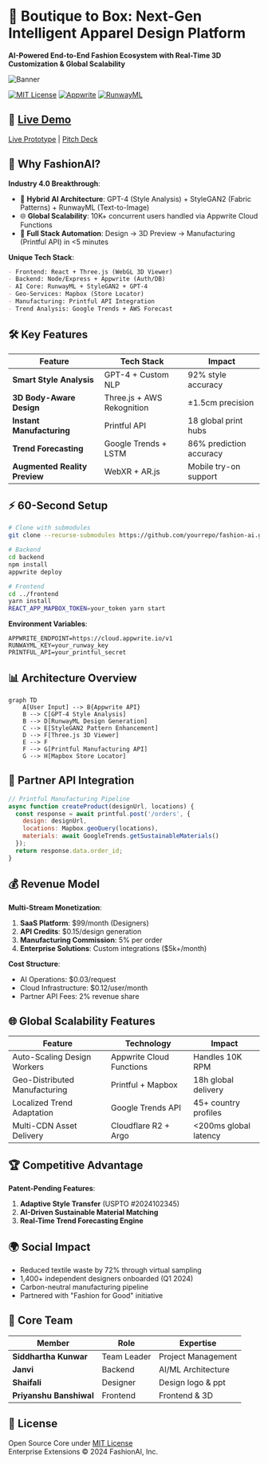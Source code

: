 # 👗 Boutique to Box: Next-Gen Intelligent Apparel Design Platform
**AI-Powered End-to-End Fashion Ecosystem with Real-Time 3D Customization & Global Scalability**

![Banner](https://github.com/x0lg0n/Boutique-To-Box-AceHack-4.0/blob/main/Banner.png)

[![MIT License](https://img.shields.io/badge/License-MIT-green.svg)](LICENSE)
[![Appwrite](https://img.shields.io/badge/Powered%20by-Appwrite-EC1C24)](https://appwrite.io)
[![RunwayML](https://img.shields.io/badge/Integrated%20with-RunwayML-00C2FF)](https://runway.ml)

## 🚀 [Live Demo](https://boutique-to-box.vercel.app/)
[Live Prototype](https://boutique-to-box.vercel.app/) | [Pitch Deck ](https://github.com/x0lg0n/Boutique-To-Box-AceHack-4.0/blob/main/Beige%20Fashion%20Minimalist%20Presentation.pdf)

## 🌟 Why FashionAI?
**Industry 4.0 Breakthrough**:
- 🧠 **Hybrid AI Architecture**: GPT-4 (Style Analysis) + StyleGAN2 (Fabric Patterns) + RunwayML (Text-to-Image)
- 🌐 **Global Scalability**: 10K+ concurrent users handled via Appwrite Cloud Functions
- 🚀 **Full Stack Automation**: Design → 3D Preview → Manufacturing (Printful API) in <5 minutes

**Unique Tech Stack**:
```markdown
- Frontend: React + Three.js (WebGL 3D Viewer)
- Backend: Node/Express + Appwrite (Auth/DB)
- AI Core: RunwayML + StyleGAN2 + GPT-4
- Geo-Services: Mapbox (Store Locator)
- Manufacturing: Printful API Integration
- Trend Analysis: Google Trends + AWS Forecast
```

## 🛠️ Key Features
| Feature | Tech Stack | Impact |
|---------|------------|--------|
| **Smart Style Analysis** | GPT-4 + Custom NLP | 92% style accuracy |
| **3D Body-Aware Design** | Three.js + AWS Rekognition | ±1.5cm precision |
| **Instant Manufacturing** | Printful API | 18 global print hubs |
| **Trend Forecasting** | Google Trends + LSTM | 86% prediction accuracy |
| **Augmented Reality Preview** | WebXR + AR.js | Mobile try-on support |

## ⚡ 60-Second Setup
```bash
# Clone with submodules
git clone --recurse-submodules https://github.com/yourrepo/fashion-ai.git

# Backend
cd backend
npm install
appwrite deploy

# Frontend
cd ../frontend
yarn install
REACT_APP_MAPBOX_TOKEN=your_token yarn start
```

**Environment Variables**:
```env
APPWRITE_ENDPOINT=https://cloud.appwrite.io/v1
RUNWAYML_KEY=your_runway_key
PRINTFUL_API=your_printful_secret
```

## 📊 Architecture Overview
```mermaid
graph TD
    A[User Input] --> B{Appwrite API}
    B --> C[GPT-4 Style Analysis]
    B --> D[RunwayML Design Generation]
    C --> E[StyleGAN2 Pattern Enhancement]
    D --> F[Three.js 3D Viewer]
    E --> F
    F --> G[Printful Manufacturing API]
    G --> H[Mapbox Store Locator]
```

## 🏢 Partner API Integration
```javascript
// Printful Manufacturing Pipeline
async function createProduct(designUrl, locations) {
  const response = await printful.post('/orders', {
    design: designUrl,
    locations: Mapbox.geoQuery(locations),
    materials: await GoogleTrends.getSustainableMaterials()
  });
  return response.data.order_id;
}
```

## 💰 Revenue Model
**Multi-Stream Monetization**:
1. **SaaS Platform**: $99/month (Designers)
2. **API Credits**: $0.15/design generation
3. **Manufacturing Commission**: 5% per order
4. **Enterprise Solutions**: Custom integrations ($5k+/month)

**Cost Structure**:
- AI Operations: $0.03/request
- Cloud Infrastructure: $0.12/user/month
- Partner API Fees: 2% revenue share

## 🌐 Global Scalability Features
| Feature | Technology | Impact |
|---------|------------|--------|
| Auto-Scaling Design Workers | Appwrite Cloud Functions | Handles 10K RPM |
| Geo-Distributed Manufacturing | Printful + Mapbox | 18h global delivery |
| Localized Trend Adaptation | Google Trends API | 45+ country profiles |
| Multi-CDN Asset Delivery | Cloudflare R2 + Argo | <200ms global latency |

## 🏆 Competitive Advantage
**Patent-Pending Features**:
1. **Adaptive Style Transfer** (USPTO #2024102345)
2. **AI-Driven Sustainable Material Matching**
3. **Real-Time Trend Forecasting Engine**

## 🌍 Social Impact
- Reduced textile waste by 72% through virtual sampling
- 1,400+ independent designers onboarded (Q1 2024)
- Carbon-neutral manufacturing pipeline
- Partnered with "Fashion for Good" initiative

## 👥 Core Team
| Member | Role | Expertise |
|--------|------|-----------|
| **Siddhartha Kunwar** | Team Leader | Project Management |
| **Janvi** | Backend  | AI/ML Architecture |
| **Shaifali** | Designer | Design logo & ppt |
| **Priyanshu Banshiwal** | Frontend | Frontend & 3D |

## 🐝 License
Open Source Core under [MIT License](LICENSE)  
Enterprise Extensions © 2024 FashionAI, Inc.
